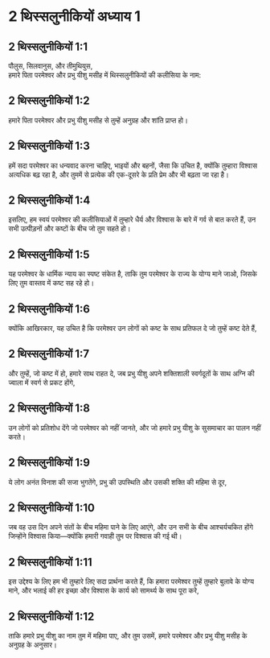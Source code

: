 # 2 थिस्सलुनीकियों अध्याय 1

## 2 थिस्सलुनीकियों 1:1

पौलुस, सिलवानुस, और तीमुथियुस,  
हमारे पिता परमेश्वर और प्रभु यीशु मसीह में थिस्सलुनीकियों की कलीसिया के नाम:

## 2 थिस्सलुनीकियों 1:2

हमारे पिता परमेश्वर और प्रभु यीशु मसीह से तुम्हें अनुग्रह और शांति प्राप्त हो।

## 2 थिस्सलुनीकियों 1:3

हमें सदा परमेश्वर का धन्यवाद करना चाहिए, भाइयों और बहनों, जैसा कि उचित है, क्योंकि तुम्हारा विश्वास अत्यधिक बढ़ रहा है, और तुममें से प्रत्येक की एक-दूसरे के प्रति प्रेम और भी बढ़ता जा रहा है।

## 2 थिस्सलुनीकियों 1:4

इसलिए, हम स्वयं परमेश्वर की कलीसियाओं में तुम्हारे धैर्य और विश्वास के बारे में गर्व से बात करते हैं, उन सभी उत्पीड़नों और कष्टों के बीच जो तुम सहते हो।

## 2 थिस्सलुनीकियों 1:5

यह परमेश्वर के धार्मिक न्याय का स्पष्ट संकेत है, ताकि तुम परमेश्वर के राज्य के योग्य माने जाओ, जिसके लिए तुम वास्तव में कष्ट सह रहे हो।

## 2 थिस्सलुनीकियों 1:6

क्योंकि आखिरकार, यह उचित है कि परमेश्वर उन लोगों को कष्ट के साथ प्रतिफल दे जो तुम्हें कष्ट देते हैं,

## 2 थिस्सलुनीकियों 1:7

और तुम्हें, जो कष्ट में हो, हमारे साथ राहत दे, जब प्रभु यीशु अपने शक्तिशाली स्वर्गदूतों के साथ अग्नि की ज्वाला में स्वर्ग से प्रकट होंगे,

## 2 थिस्सलुनीकियों 1:8

उन लोगों को प्रतिशोध देंगे जो परमेश्वर को नहीं जानते, और जो हमारे प्रभु यीशु के सुसमाचार का पालन नहीं करते।

## 2 थिस्सलुनीकियों 1:9

ये लोग अनंत विनाश की सजा भुगतेंगे, प्रभु की उपस्थिति और उसकी शक्ति की महिमा से दूर,

## 2 थिस्सलुनीकियों 1:10

जब वह उस दिन अपने संतों के बीच महिमा पाने के लिए आएंगे, और उन सभी के बीच आश्चर्यचकित होंगे जिन्होंने विश्वास किया—क्योंकि हमारी गवाही तुम पर विश्वास की गई थी।

## 2 थिस्सलुनीकियों 1:11

इस उद्देश्य के लिए हम भी तुम्हारे लिए सदा प्रार्थना करते हैं, कि हमारा परमेश्वर तुम्हें तुम्हारे बुलावे के योग्य माने, और भलाई की हर इच्छा और विश्वास के कार्य को सामर्थ्य के साथ पूरा करे,

## 2 थिस्सलुनीकियों 1:12

ताकि हमारे प्रभु यीशु का नाम तुम में महिमा पाए, और तुम उसमें, हमारे परमेश्वर और प्रभु यीशु मसीह के अनुग्रह के अनुसार।
